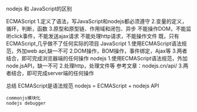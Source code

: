 nodejs 和 JavaScript的区别

ECMAScript
    1.定义了语法，写JavaScript和nodejs都必须遵守
    2.变量的定义，循环，判断，函数
    3.原型和原型链、作用域和闭包、异步
        不能操作DOM，不能监听click事件，不能发送ajax请求
        不能处理http请求，不能操作文件
        既，只有ECMAScript,几乎做不了任何实际的项目
JavaScript
    1.使用ECMAScript语法规范，外加web api,缺一不可
    2.DOM操作，BOM操作，事件绑定，Ajax等
    3.两者结合，即可完成浏览器端的任何操作
nodejs
    1.使用ECMAScript语法规范，外加node.jsAPI，缺一不可
    2.处理http，处理文件等 参考文章：nodejs.cn/api/
    3.两者结合，即可完成server端的任何操作
   
总结
    ECMAScript是语法规范
    nodejs = ECMAScript + nodejs API

    commonjs模块化
    nodejs debugger